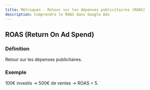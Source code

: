 ```yaml
---
title: Métriques - Retour sur les dépenses publicitaires (ROAS)
description: Comprendre le ROAS dans Google Ads
---
```


## ROAS (Return On Ad Spend)

### Définition
Retour sur les dépenses publicitaires.

### Exemple
100€ investis → 500€ de ventes → ROAS = 5.